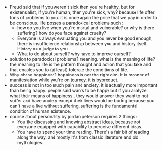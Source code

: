 - Freud said that if you weren't sick then you're healthy, but for existensialist, if you're human, then you're sick, why? because life offer tons of problems to you. it is once again the price that we pay in order to be conscious. life posses a paradoxical problems such :
	- how do you live when you're mortal and vulnerable? or why is there suffering? how do you face against cruelty?
	- Everyone is always evaluating you and you never be good enough, there is insufficience relationship between you and history itself. History as a judge to you.
	- What to do about ourself? why have to improve ourself?
- solution to paradoxical problems? meaning. what is the meaning of life? the meaning to life is the pattern thought and action that you take and that enables you to (at least) tolerate the conditions of life.
- Why chase happiness? happiness is not the right aim. It is manner of manifestation while you're on journey. it is byproduct. 
- success is not in too much pain and anxiety. it is actually more important than being happy. people said wants to be happy but if you analyze what their means of happiness.. they would answer they want to not suffer and have anxiety except their lives would be boring because you can't have a live without suffering. suffering is the fundamental condition of human existence. 
- course about personality by jordan peterson requires 2 things :
	- You like discussing and knowing abstract ideas, because not everyone equipped with capability to perceive different ideas.
	- You have to spend your time reading. There's a fair bit of reading along the way, and mostly it's from classic literature and old mythologies.

